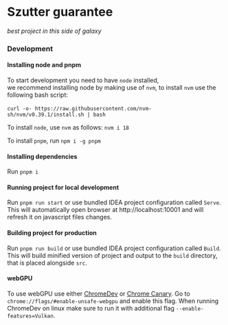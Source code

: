 # Szutter guarantee
*best project in this side of galaxy*

### Development

#### Installing node and pnpm
To start development you need to have `node` installed,<br>
we recommend installing node by making use of `nvm`, to install `nvm` use the following bash script: <br><br>
`curl -o- https://raw.githubusercontent.com/nvm-sh/nvm/v0.39.1/install.sh | bash`

To install `node`, use `nvm` as follows: `nvm i 18`

To install `pnpm`, run `npm i -g pnpm`

#### Installing dependencies

Run `pnpm i`

#### Running project for local development

Run `pnpm run start` or use bundled IDEA project configuration called `Serve`.
This will automatically open browser at http://localhost:10001 and will refresh it on javascript files changes.

#### Building project for production

Run `pnpm run build` or use bundled IDEA project configuration called `Build`.
This will build minified version of project and output to the `build` directory, that is placed alongside `src`.

#### webGPU

To use webGPU use either [ChromeDev](https://www.google.com/chrome/dev/) or [Chrome Canary](https://www.google.com/chrome/canary/). Go to `chrome://flags/#enable-unsafe-webgpu` and enable this flag. When running ChromeDev on linux make sure to run it with additional flag `--enable-features=Vulkan`.

